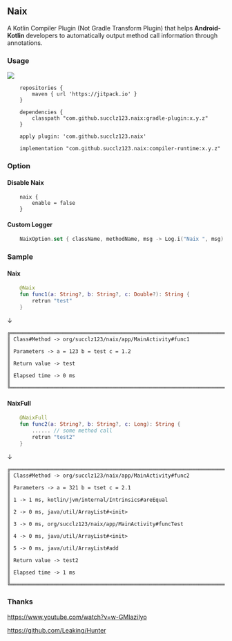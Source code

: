 ## Naix

A Kotlin Compiler Plugin (Not Gradle Transform Plugin) that helps **Android-Kotlin** developers to automatically output method call information through annotations.

### Usage

[![](https://jitpack.io/v/succlz123/naix.svg)](https://jitpack.io/#succlz123/naix)

~~~
    repositories {
        maven { url 'https://jitpack.io' }
    }
~~~

~~~
    dependencies {
        classpath "com.github.succlz123.naix:gradle-plugin:x.y.z"
    }
~~~

~~~
    apply plugin: 'com.github.succlz123.naix'
~~~

~~~
    implementation "com.github.succlz123.naix:compiler-runtime:x.y.z"
~~~

### Option

#### Disable Naix

~~~
    naix {
        enable = false
    }
~~~

#### Custom Logger

~~~ kotlin
    NaixOption.set { className, methodName, msg -> Log.i("Naix ", msg) }
~~~

### Sample

#### Naix

~~~ kotlin
    @Naix
    fun func1(a: String?, b: String?, c: Double?): String {
        retrun "test"
    }
~~~
↓
~~~
╔══════════════════════════════════════════════════════════════════════════════╗
║ Class#Method -> org/succlz123/naix/app/MainActivity#func1                    ║
║ Parameters -> a = 123 b = test c = 1.2                                       ║
║ Return value -> test                                                         ║
║ Elapsed time -> 0 ms                                                         ║
╚══════════════════════════════════════════════════════════════════════════════╝
~~~

#### NaixFull

~~~ kotlin
    @NaixFull
    fun func2(a: String?, b: String?, c: Long): String {
        ...... // some method call
        retrun "test2"
    }
~~~
↓
~~~
╔══════════════════════════════════════════════════════════════════════════════╗
║ Class#Method -> org/succlz123/naix/app/MainActivity#func2                    ║
║ Parameters -> a = 321 b = tset c = 2.1                                       ║
║ 1 -> 1 ms, kotlin/jvm/internal/Intrinsics#areEqual                           ║
║ 2 -> 0 ms, java/util/ArrayList#<init>                                        ║
║ 3 -> 0 ms, org/succlz123/naix/app/MainActivity#funcTest                      ║         
║ 4 -> 0 ms, java/util/ArrayList#<init>                                        ║
║ 5 -> 0 ms, java/util/ArrayList#add                                           ║
║ Return value -> test2                                                        ║
║ Elapsed time -> 1 ms                                                         ║         
╚══════════════════════════════════════════════════════════════════════════════╝
~~~

### Thanks

https://www.youtube.com/watch?v=w-GMlaziIyo

https://github.com/Leaking/Hunter

